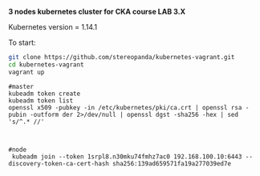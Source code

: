 **3 nodes kubernetes cluster for CKA course LAB 3.X**

Kubernetes version = 1.14.1  

To start:
```bash
git clone https://github.com/stereopanda/kubernetes-vagrant.git
cd kubernetes-vagrant 
vagrant up

```

```
#master
kubeadm token create
kubeadm token list
openssl x509 -pubkey -in /etc/kubernetes/pki/ca.crt | openssl rsa -pubin -outform der 2>/dev/null | openssl dgst -sha256 -hex | sed 's/^.* //'



#node
 kubeadm join --token 1srpl8.n30mku74fmhz7ac0 192.168.100.10:6443 --discovery-token-ca-cert-hash sha256:139ad659571fa19a277039ed7e

```
